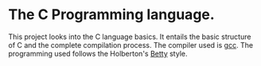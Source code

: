 # The C Programming language.

This project looks into the C language basics.
It entails the basic structure of C and the complete compilation process.
The compiler used is [gcc](https://gcc.gnu.org).
The programming used follows the Holberton's [Betty](https://github.com/holbertonschool/Betty) style.
